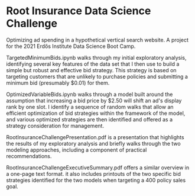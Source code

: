 # Root Insurance Data Science Challenge

Optimizing ad spending in a hypothetical vertical search website. A project for the 2021 Erdős Institute Data Science Boot Camp.

TargetedMinimumBids.ipynb walks through my initial exploratory analysis, identifying several key features of the data set that I then use to build a simple but robust and effective bid strategy. This strategy is based on targeting customers that are unlikely to purchase policies and submitting a minimum bid (presumably $0.01) for them.

OptimizedVariableBids.ipynb walks through  a model built around the assumption that increasing a bid price by $2.50 will shift an ad's display rank by one slot. I identify a sequence of random walks that allow an efficient optimization of bid strategies within the framework of the model, and various optimized strategies are then identified and offered as a strategy consideration for management.

RootInsuranceChallengePresentation.pdf is a presentation that highlights the results of my exploratory analysis and briefly walks through the two modeling approaches, including a component of practical recommendations.

RootInsuranceChallengeExecutiveSummary.pdf offers a similar overview in a one-page text format. it also includes printouts of the two specific bid strategies identified for the two models when targeting a 400 policy sales goal.
